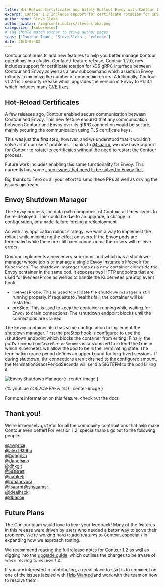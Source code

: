 ```yaml
---
title: Hot-Reload Certificates and Safely Rollout Envoy with Contour 1.2
excerpt: Contour 1.2 includes support for certificate rotation for xDS gRPC interface between Contour and Envoy. Additionally, Contour 1.2 assists in Envoy rollouts in your cluster to minimize the number of connection errors. 
author_name: Steve Sloka
author_avatar: /img/contributors/steve-sloka.png
categories: [kubernetes]
# Tag should match author to drive author pages
tags: ['Contour Team', 'Steve Sloka', 'release']
date: 2020-03-03
---
```


Contour continues to add new features to help you better manage Contour operations in a cluster. Our latest feature release, Contour 1.2.0, now includes support for certificate rotation for xDS gRPC interface between Contour and Envoy as well as a new subcommand which assists in Envoy rollouts to minimize the number of connection errors.  Additionally, Contour v1.2.1 is a security release which upgrades the version of Envoy to v1.13.1 which includes many [CVE fixes](https://groups.google.com/forum/#!msg/envoy-announce/sVqmxy0un2s/8aq430xiHAAJ).

## Hot-Reload Certificates

A few releases ago, Contour enabled secure communication between Contour and Envoy. This new feature ensured that any communication between Contour and Envoy over its gRPC connection would be secure, mainly securing the communication using TLS certificate keys.

This was just the first step, however, and we understood that it wouldn’t solve all of our users’ problems. Thanks to [@tsaarni](https://github.com/tsaarni), we now have support for Contour to rotate its certificates without the need to restart the Contour process.

Future work includes enabling this same functionality for Envoy. This currently has some [open issues that need to be solved in Envoy first](https://github.com/envoyproxy/envoy/issues/9359).

Big thanks to Tero on all your effort to send these PRs as well as driving the issues upstream!

## Envoy Shutdown Manager

The Envoy process, the data path component of Contour, at times needs to be re-deployed. This could be due to an upgrade, a change in configuration, or a node-failure forcing a redeployment.

As with any application rollout strategy, we want a way to implement the rollout while minimizing the effect on users. If the Envoy pods are terminated while there are still open connections, then users will receive errors.

Contour implements a new envoy sub-command which has a shutdown-manager whose job is to manage a single Envoy instance's lifecycle for Kubernetes. The shutdown-manager runs as a new container alongside the Envoy container in the same pod. It exposes two HTTP endpoints that are used for livenessProbe as well as to handle the Kubernetes preStop event hook.

* livenessProbe: This is used to validate the shutdown manager is still running properly. If requests to /healthz fail, the container will be restarted
* preStop: This is used to keep the container running while waiting for Envoy to drain connections. The /shutdown endpoint blocks until the connections are drained

The Envoy container also has some configuration to implement the shutdown manager. First the preStop hook is configured to use the /shutdown endpoint which blocks the container from exiting. Finally, the pod’s `terminationGracePeriodSeconds` is customized to extend the time in which Kubernetes will allow the pod to be in the Terminating state. The termination grace period defines an upper bound for long-lived sessions. If during shutdown, the connections aren’t drained to the configured amount, the terminationGracePeriodSeconds will send a SIGTERM to the pod killing it.

![Envoy Shutdown Manager](/img/posts/contour-1.2/envoy-shutdown-manager.png){: .center-image }

{% youtube oO52CV-EAkw %}{: .center-image }

For more information on this feature, [check out the docs](https://projectcontour.io/docs/v1.2.0/redeploy-envoy/)

## Thank you!

We’re immensely grateful for all the community contributions that help make Contour even better! For version 1.2, special thanks go out to the following people:

[@awprice](https://github.com/awprice)  
[@alex1989hu](https://github.com/alex1989hu)  
[@bgagnon](https://github.com/bgagnon)  
[@danehans](https://github.com/danehans)  
[@dhxgit](https://github.com/dhxgit)  
[@SDBrett](https://github.com/SDBrett)  
[@uablrek](https://github.com/uablrek)  
[@rohandvora](https://github.com/rohandvora)  
[@tsaarni](https://github.com/tsaarni)
[@shyaamsn](https://github.com/shyaamsn)  
[@idealhack](https://github.com/idealhack)  
[@dbason](https://github.com/dbason)  

## Future Plans

The Contour team would love to hear your feedback! Many of the features in this release were driven by users who needed a better way to solve their problems. We’re working hard to add features to Contour, especially in expanding how we approach routing.

We recommend reading the full release notes for [Contour 1.2](https://github.com/projectcontour/contour/releases/tag/v1.2.0) as well as digging into the [upgrade guide](https://projectcontour.io/resources/upgrading/), which outlines the changes to be aware of when moving to version 1.2.

If you are interested in contributing, a great place to start is to comment on one of the issues labeled with [Help Wanted](https://github.com/projectcontour/contour/issues?q=is%3Aopen+is%3Aissue+label%3A%22help+wanted%22) and work with the team on how to resolve them.
